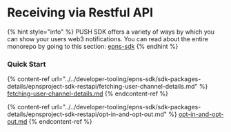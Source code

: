 # Receiving via Restful API

{% hint style="info" %}
PUSH SDK offers a variety of ways by which you can show your users web3 notifications. You can read about the entire monorepo by going to this section: [epns-sdk](../../developer-tooling/epns-sdk/ "mention")
{% endhint %}

### Quick Start

{% content-ref url="../../developer-tooling/epns-sdk/sdk-packages-details/epnsproject-sdk-restapi/fetching-user-channel-details.md" %}
[fetching-user-channel-details.md](../../developer-tooling/epns-sdk/sdk-packages-details/epnsproject-sdk-restapi/fetching-user-channel-details.md)
{% endcontent-ref %}

{% content-ref url="../../developer-tooling/epns-sdk/sdk-packages-details/epnsproject-sdk-restapi/opt-in-and-opt-out.md" %}
[opt-in-and-opt-out.md](../../developer-tooling/epns-sdk/sdk-packages-details/epnsproject-sdk-restapi/opt-in-and-opt-out.md)
{% endcontent-ref %}
